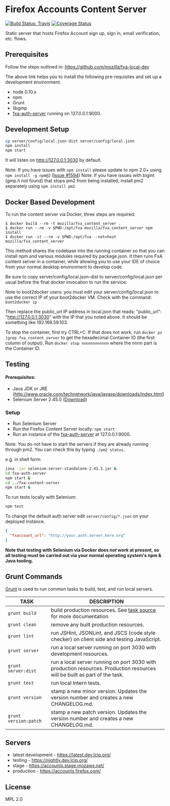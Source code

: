 # Firefox Accounts Content Server

[![Build Status: Travis](https://travis-ci.org/mozilla/fxa-content-server.svg?branch=master)](https://travis-ci.org/mozilla/fxa-content-server)
[![Coverage Status](https://img.shields.io/coveralls/mozilla/fxa-content-server.svg)](https://coveralls.io/r/mozilla/fxa-content-server)

Static server that hosts Firefox Account sign up, sign in, email verification, etc. flows.

## Prerequisites

Follow the steps outlined in:
https://github.com/mozilla/fxa-local-dev

The above link helps you to install the following pre-requisites and set up a development environment.
* node 0.10.x
* npm
* Grunt
* libgmp
* [fxa-auth-server](https://github.com/mozilla/fxa-auth-server) running on 127.0.0.1:9000.

## Development Setup

```sh
cp server/config/local.json-dist server/config/local.json
npm install
npm start
```

It will listen on <http://127.0.0.1:3030> by default.

Note: If you have issues with `npm install` please update to npm 2.0+ using `npm install -g npm@2` 
([Issue #1594](https://github.com/mozilla/fxa-content-server/issues/1594))
Note: If you have issues with bigint (gmp.h not found) that stops pm2 from being installed, install pm2
 separately using `npm install pm2` 

## Docker Based Development

To run the content server via Docker, three steps are required:

    $ docker build --rm -t mozilla/fxa_content_server .
    $ docker run --rm -v $PWD:/opt/fxa mozilla/fxa_content_server npm install
    $ docker run -it --rm -v $PWD:/opt/fxa --net=host mozilla/fxa_content_server

This method shares the codebase into the running container so that you can install npm and various modules required by package.json. It then runs FxA content server in a container, while allowing you to use your IDE of choice from your normal desktop environment to develop code.

Be sure to copy server/config/local.json-dist to server/config/local.json per usual before the final docker invocation to run the service.

Note to boot2docker users: you must edit your server/config/local.json to use the correct IP of your boot2docker VM. Check with the command: `boot2docker ip`

 Then replace the public_url IP address in local.json that reads: "public_url": "http://127.0.0.1:3030" with the IP that you noted above. It should be something like 192.168.59.103.

To stop the container, first try CTRL+C. If that does not work, run `docker ps |grep fxa_content_server` to get the hexadecimal Container ID (the first column of output). Run `docker stop nnnnnnnnnnnn` where the nnnn part is the Container ID.

## Testing

#### Prerequisites:
  * Java JDK or JRE (http://www.oracle.com/technetwork/java/javase/downloads/index.html)
  * Selenium Server 2.45.0 ([Download](http://selenium-release.storage.googleapis.com/2.45/selenium-server-standalone-2.45.0.jar))

### Setup

* Run Selenium Server
* Run the Firefox Content Server locally: `npm start`
* Run an instance of the [fxa-auth-server](https://github.com/mozilla/fxa-auth-server) at 127.0.0.1:9000.

Note: You do not have to start the servers if they are already running through pm2. You can check this by typing `./pm2 status`.

e.g. in shell form:

```sh
java -jar selenium-server-standalone-2.43.1.jar &
cd fxa-auth-server
npm start &
cd ../fxa-content-server
npm start &
```

To run tests locally with Selenium:

```sh
npm test
```

To change the default auth server edit `server/config/*.json` on your deployed instance.

```json
{
  "fxaccount_url": "http://your.auth.server.here.org"
}
```

**Note that testing with Selenium via Docker does *not* work at present, so all testing must be carried out via your normal operating system's npm & Java tooling.**

## Grunt Commands

[Grunt](http://gruntjs.com/) is used to run common tasks to build, test, and run local servers.

| TASK | DESCRIPTION |
|------|-------------|
| `grunt build` | build production resources. See [task source](grunttasks/build.js) for more documentation |
| `grunt clean` | remove any built production resources. |
| `grunt lint` | run JSHint, JSONLint, and JSCS (code style checker) on client side and testing JavaScript. |
| `grunt server` | run a local server running on port 3030 with development resources. |
| `grunt server:dist` | run a local server running on port 3030 with production resources. Production resources will be built as part of the task. |
| `grunt test` | run local Intern tests. |
| `grunt version` | stamp a new minor version. Updates the version number and creates a new CHANGELOG.md. |
| `grunt version:patch` | stamp a new patch version. Updates the version number and creates a new CHANGELOG.md. |

## Servers

* latest development - https://latest.dev.lcip.org/
* testing - https://nightly.dev.lcip.org/
* stage - https://accounts.stage.mozaws.net/
* production - https://accounts.firefox.com/

## License

MPL 2.0
